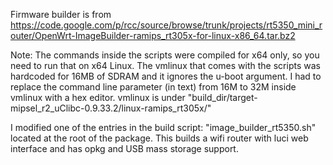 Firmware builder is from
https://code.google.com/p/rcc/source/browse/trunk/projects/rt5350_mini_router/OpenWrt-ImageBuilder-ramips_rt305x-for-linux-x86_64.tar.bz2

Note:
The commands inside the scripts were compiled for x64 only, so you need to run that on x64 Linux.
The vmlinux that comes with the scripts was hardcoded for 16MB of SDRAM and it ignores the u-boot argument.
I had to replace the command line parameter (in text) from 16M to 32M inside vmlinux with a hex editor. 
vmlinux is under "build_dir/target-mipsel_r2_uClibc-0.9.33.2/linux-ramips_rt305x/"

I modified one of the entries in the build script: "image_builder_rt5350.sh" located at the root of the package. 
This builds a wifi router with luci web interface and has opkg and USB mass storage support.

